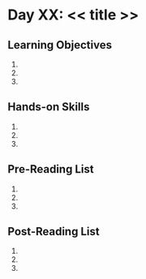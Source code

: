 # Day XX: << title >>

## Learning Objectives
1. 
2. 
3. 

## Hands-on Skills
1. 
2. 
3. 

## Pre-Reading List
1. 
2. 
3. 


## Post-Reading List
1. 
2. 
3. 


